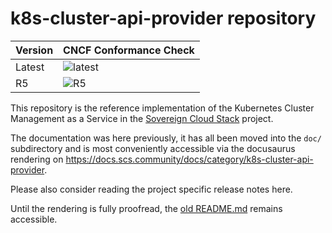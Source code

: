 # k8s-cluster-api-provider repository


| Version | CNCF Conformance Check                                                                                                                                            |
|---------|-------------------------------------------------------------------------------------------------------------------------------------------------------------------|
| Latest  | ![latest](http://213.131.230.109:9000/api/tenant/mfederorg/badge?project=matofederorg/k8s-cluster-api-provider&pipeline=periodic-daily&branch=main)       |
| R5      | ![R5](http://213.131.230.109:9000/api/tenant/mfederorg/badge?project=matofederorg/k8s-cluster-api-provider&pipeline=periodic-daily&branch=release/v6.0.0) |

This repository is the reference implementation of the Kubernetes Cluster
Management as a Service in the [Sovereign Cloud Stack](https://scs.community/)
project.

The documentation was here previously, it has all been moved into the `doc/`
subdirectory and is most conveniently accessible via the docusaurus rendering
on <https://docs.scs.community/docs/category/k8s-cluster-api-provider>.

Please also consider reading the project specific release notes here.

<!-- Remove this soon! -->
Until the rendering is fully proofread, the [old README.md](OLD_README.md)
remains accessible.

